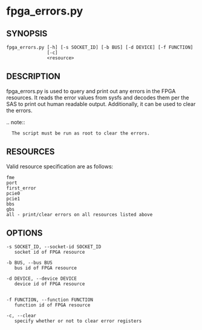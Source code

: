 # fpga_errors.py #

## SYNOPSIS ##
```console
fpga_errors.py [-h] [-s SOCKET_ID] [-b BUS] [-d DEVICE] [-f FUNCTION]
               [-c]
               <resource>
```

## DESCRIPTION ##
fpga_errors.py is used to query and print out any errors in the FPGA resources.
It reads the error values from sysfs and decodes them per the SAS to print out
human readable output. Additionally, it can be used to clear the errors.

.. note::

```
  The script must be run as root to clear the errors.
```

## RESOURCES ##
Valid resource specification are as follows:

    fme
    port
    first_error
    pcie0
    pcie1
    bbs
    gbs
    all - print/clear errors on all resources listed above

## OPTIONS ##
    -s SOCKET_ID, --socket-id SOCKET_ID
       socket id of FPGA resource

    -b BUS, --bus BUS
       bus id of FPGA resource

    -d DEVICE, --device DEVICE
       device id of FPGA resource


    -f FUNCTION, --function FUNCTION
       function id of FPGA resource

    -c, --clear
       specify whether or not to clear error registers

